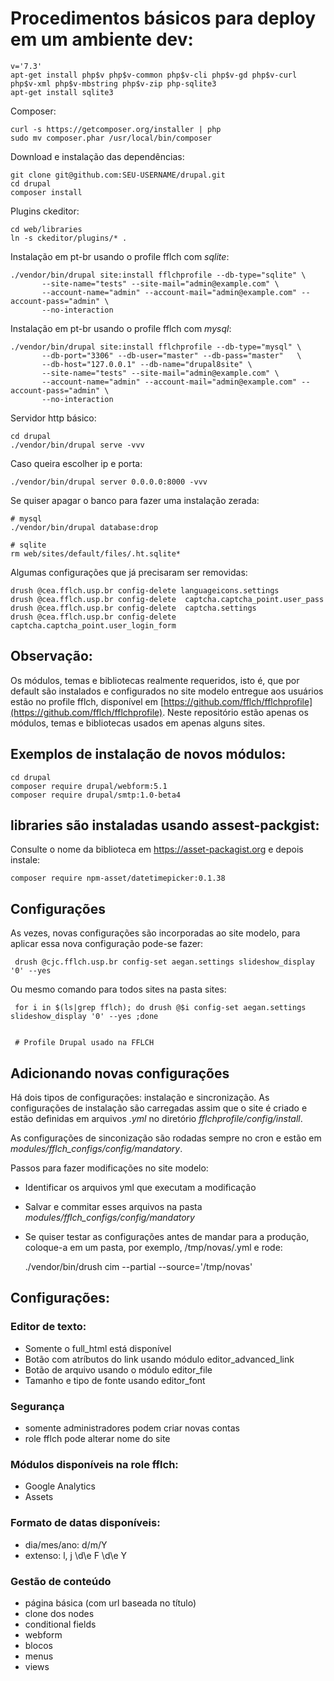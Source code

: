 # Procedimentos básicos para deploy em um ambiente dev:

    v='7.3'
    apt-get install php$v php$v-common php$v-cli php$v-gd php$v-curl php$v-xml php$v-mbstring php$v-zip php-sqlite3
    apt-get install sqlite3

Composer:

    curl -s https://getcomposer.org/installer | php
    sudo mv composer.phar /usr/local/bin/composer

Download e instalação das dependências:

    git clone git@github.com:SEU-USERNAME/drupal.git
    cd drupal
    composer install

Plugins ckeditor:

    cd web/libraries
    ln -s ckeditor/plugins/* .

Instalação em pt-br usando o profile fflch com *sqlite*:

    ./vendor/bin/drupal site:install fflchprofile --db-type="sqlite" \
           --site-name="tests" --site-mail="admin@example.com" \
           --account-name="admin" --account-mail="admin@example.com" --account-pass="admin" \
           --no-interaction

Instalação em pt-br usando o profile fflch com *mysql*:

    ./vendor/bin/drupal site:install fflchprofile --db-type="mysql" \
           --db-port="3306" --db-user="master" --db-pass="master"   \
           --db-host="127.0.0.1" --db-name="drupal8site" \
           --site-name="tests" --site-mail="admin@example.com" \
           --account-name="admin" --account-mail="admin@example.com" --account-pass="admin" \
           --no-interaction

Servidor http básico:

    cd drupal
    ./vendor/bin/drupal serve -vvv

Caso queira escolher ip e porta:

    ./vendor/bin/drupal server 0.0.0.0:8000 -vvv

Se quiser apagar o banco para fazer uma instalação zerada:

    # mysql
    ./vendor/bin/drupal database:drop

    # sqlite
    rm web/sites/default/files/.ht.sqlite*
    

Algumas configurações que já precisaram ser removidas: 

    drush @cea.fflch.usp.br config-delete languageicons.settings
    drush @cea.fflch.usp.br config-delete  captcha.captcha_point.user_pass
    drush @cea.fflch.usp.br config-delete  captcha.settings
    drush @cea.fflch.usp.br config-delete captcha.captcha_point.user_login_form

## Observação:

Os módulos, temas e bibliotecas realmente requeridos, isto é, que por default são instalados e configurados no site modelo entregue aos usuários estão no profile fflch,
disponível em [https://github.com/fflch/fflchprofile](https://github.com/fflch/fflchprofile). Neste repositório estão apenas os módulos, temas e
bibliotecas usados em apenas alguns sites.

## Exemplos de instalação de novos módulos:

    cd drupal
    composer require drupal/webform:5.1
    composer require drupal/smtp:1.0-beta4

## libraries são instaladas usando assest-packgist:

Consulte o nome da biblioteca em https://asset-packagist.org e
depois instale:

    composer require npm-asset/datetimepicker:0.1.38

 ## Configurações

 As vezes, novas configurações são incorporadas ao site modelo, para aplicar essa
 nova configuração pode-se fazer:

     drush @cjc.fflch.usp.br config-set aegan.settings slideshow_display '0' --yes

 Ou mesmo comando para todos sites na pasta sites:

     for i in $(ls|grep fflch); do drush @$i config-set aegan.settings slideshow_display '0' --yes ;done
     
     
     # Profile Drupal usado na FFLCH

## Adicionando novas configurações

Há dois tipos de configurações: instalação e sincronização.
As configurações de instalação são carregadas assim que o site é criado
e estão definidas em arquivos *.yml* no diretório *fflchprofile/config/install*.

As configurações de sinconização são rodadas sempre no cron e estão
em *modules/fflch_configs/config/mandatory*.

Passos para fazer modificações no site modelo:

 - Identificar os arquivos yml que executam a modificação
 - Salvar e commitar esses arquivos na pasta *modules/fflch_configs/config/mandatory*

 - Se quiser testar as configurações antes de mandar para a produção, coloque-a em um pasta,
por exemplo, /tmp/novas/.yml e rode:

    ./vendor/bin/drush cim --partial --source='/tmp/novas'

## Configurações:

### Editor de texto:

 - Somente o full_html está disponível
 - Botão com atríbutos do link usando módulo editor_advanced_link
 - Botão de arquivo usando o módulo editor_file
 - Tamanho e tipo de fonte usando editor_font

### Segurança

 - somente administradores podem criar novas contas
 - role fflch pode alterar nome do site

### Módulos disponíveis na role fflch:

 - Google Analytics
 - Assets

### Formato de datas disponíveis:

 - dia/mes/ano: d/m/Y
 - extenso: l, j \d\e F \d\e Y

### Gestão de conteúdo

 - página básica (com url baseada no título)
 - clone dos nodes
 - conditional fields
 - webform
 - blocos
 - menus
 - views

